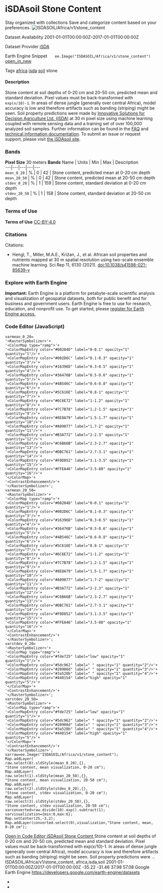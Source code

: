  
#  iSDAsoil Stone Content 
Stay organized with collections  Save and categorize content based on your preferences. 
![ISDASOIL/Africa/v1/stone_content](https://developers.google.com/earth-engine/datasets/images/ISDASOIL/ISDASOIL_Africa_v1_stone_content_sample.png) 

Dataset Availability
    2001-01-01T00:00:00Z–2017-01-01T00:00:00Z 

Dataset Provider
     [ iSDA ](https://isda-africa.com/) 

Earth Engine Snippet
     `    ee.Image("ISDASOIL/Africa/v1/stone_content")   ` [ open_in_new ](https://code.earthengine.google.com/?scriptPath=Examples:Datasets/ISDASOIL/ISDASOIL_Africa_v1_stone_content) 

Tags
     [africa](https://developers.google.com/earth-engine/datasets/tags/africa) [isda](https://developers.google.com/earth-engine/datasets/tags/isda) [soil](https://developers.google.com/earth-engine/datasets/tags/soil)
stone
#### Description
Stone content at soil depths of 0-20 cm and 20-50 cm, predicted mean and standard deviation.
Pixel values must be back-transformed with `exp(x/10)-1`.
In areas of dense jungle (generally over central Africa), model accuracy is low and therefore artifacts such as banding (striping) might be seen.
Soil property predictions were made by [Innovative Solutions for Decision Agriculture Ltd. (iSDA)](https://isda-africa.com/) at 30 m pixel size using machine learning coupled with remote sensing data and a training set of over 100,000 analyzed soil samples.
Further information can be found in the [FAQ](https://www.isda-africa.com/isdasoil/faq/) and [technical information documentation](https://www.isda-africa.com/isdasoil/technical-information/). To submit an issue or request support, please visit [the iSDAsoil site](https://isda-africa.com/isdasoil).
### Bands
**Pixel Size** 30 meters 
**Bands**
Name | Units | Min | Max | Description  
---|---|---|---|---  
`mean_0_20` | % |  0  |  42  | Stone content, predicted mean at 0-20 cm depth  
`mean_20_50` | % |  0  |  42  | Stone content, predicted mean at 20-50 cm depth  
`stdev_0_20` | % |  1  |  159  | Stone content, standard deviation at 0-20 cm depth  
`stdev_20_50` | % |  1  |  158  | Stone content, standard deviation at 20-50 cm depth  
### Terms of Use
**Terms of Use**
[CC-BY-4.0](https://spdx.org/licenses/CC-BY-4.0.html)
### Citations
Citations:
  * Hengl, T., Miller, M.A.E., Križan, J., et al. African soil properties and nutrients mapped at 30 m spatial resolution using two-scale ensemble machine learning. Sci Rep 11, 6130 (2021). [doi:10.1038/s41598-021-85639-y](https://doi.org/10.1038/s41598-021-85639-y)


### Explore with Earth Engine
**Important:** Earth Engine is a platform for petabyte-scale scientific analysis and visualization of geospatial datasets, both for public benefit and for business and government users. Earth Engine is free to use for research, education, and nonprofit use. To get started, please [register for Earth Engine access.](https://console.cloud.google.com/earth-engine)
### Code Editor (JavaScript)
```
varmean_0_20=
'<RasterSymbolizer>'+
'<ColorMap type="ramp">'+
'<ColorMapEntry color="#00204D" label="0-0.1" opacity="1" quantity="1"/>'+
'<ColorMapEntry color="#002D6C" label="0.1-0.3" opacity="1" quantity="3"/>'+
'<ColorMapEntry color="#16396D" label="0.3-0.5" opacity="1" quantity="4"/>'+
'<ColorMapEntry color="#36476B" label="0.5-0.6" opacity="1" quantity="5"/>'+
'<ColorMapEntry color="#4B546C" label="0.6-0.8" opacity="1" quantity="6"/>'+
'<ColorMapEntry color="#5C616E" label="0.8-1" opacity="1" quantity="7"/>'+
'<ColorMapEntry color="#6C6E72" label="1-1.2" opacity="1" quantity="8"/>'+
'<ColorMapEntry color="#7C7B78" label="1.2-1.5" opacity="1" quantity="9"/>'+
'<ColorMapEntry color="#8E8A79" label="1.5-1.7" opacity="1" quantity="10"/>'+
'<ColorMapEntry color="#A09877" label="1.7-2" opacity="1" quantity="11"/>'+
'<ColorMapEntry color="#B3A772" label="2-2.3" opacity="1" quantity="12"/>'+
'<ColorMapEntry color="#C6B66B" label="2.3-2.7" opacity="1" quantity="13"/>'+
'<ColorMapEntry color="#DBC761" label="2.7-3.1" opacity="1" quantity="14"/>'+
'<ColorMapEntry color="#F0D852" label="3.1-3.5" opacity="1" quantity="15"/>'+
'<ColorMapEntry color="#FFEA46" label="3.5-80" opacity="1" quantity="16"/>'+
'</ColorMap>'+
'<ContrastEnhancement/>'+
'</RasterSymbolizer>';
varmean_20_50=
'<RasterSymbolizer>'+
'<ColorMap type="ramp">'+
'<ColorMapEntry color="#00204D" label="0-0.1" opacity="1" quantity="1"/>'+
'<ColorMapEntry color="#002D6C" label="0.1-0.3" opacity="1" quantity="3"/>'+
'<ColorMapEntry color="#16396D" label="0.3-0.5" opacity="1" quantity="4"/>'+
'<ColorMapEntry color="#36476B" label="0.5-0.6" opacity="1" quantity="5"/>'+
'<ColorMapEntry color="#4B546C" label="0.6-0.8" opacity="1" quantity="6"/>'+
'<ColorMapEntry color="#5C616E" label="0.8-1" opacity="1" quantity="7"/>'+
'<ColorMapEntry color="#6C6E72" label="1-1.2" opacity="1" quantity="8"/>'+
'<ColorMapEntry color="#7C7B78" label="1.2-1.5" opacity="1" quantity="9"/>'+
'<ColorMapEntry color="#8E8A79" label="1.5-1.7" opacity="1" quantity="10"/>'+
'<ColorMapEntry color="#A09877" label="1.7-2" opacity="1" quantity="11"/>'+
'<ColorMapEntry color="#B3A772" label="2-2.3" opacity="1" quantity="12"/>'+
'<ColorMapEntry color="#C6B66B" label="2.3-2.7" opacity="1" quantity="13"/>'+
'<ColorMapEntry color="#DBC761" label="2.7-3.1" opacity="1" quantity="14"/>'+
'<ColorMapEntry color="#F0D852" label="3.1-3.5" opacity="1" quantity="15"/>'+
'<ColorMapEntry color="#FFEA46" label="3.5-80" opacity="1" quantity="16"/>'+
'</ColorMap>'+
'<ContrastEnhancement/>'+
'</RasterSymbolizer>';
varstdev_0_20=
'<RasterSymbolizer>'+
'<ColorMap type="ramp">'+
'<ColorMapEntry color="#fde725" label="low" opacity="1" quantity="1"/>'+
'<ColorMapEntry color="#5dc962" label=" " opacity="1" quantity="2"/>'+
'<ColorMapEntry color="#20908d" label=" " opacity="1" quantity="3"/>'+
'<ColorMapEntry color="#3a528b" label=" " opacity="1" quantity="4"/>'+
'<ColorMapEntry color="#440154" label="high" opacity="1" quantity="5"/>'+
'</ColorMap>'+
'<ContrastEnhancement/>'+
'</RasterSymbolizer>';
varstdev_20_50=
'<RasterSymbolizer>'+
'<ColorMap type="ramp">'+
'<ColorMapEntry color="#fde725" label="low" opacity="1" quantity="1"/>'+
'<ColorMapEntry color="#5dc962" label=" " opacity="1" quantity="2"/>'+
'<ColorMapEntry color="#20908d" label=" " opacity="1" quantity="3"/>'+
'<ColorMapEntry color="#3a528b" label=" " opacity="1" quantity="4"/>'+
'<ColorMapEntry color="#440154" label="high" opacity="1" quantity="5"/>'+
'</ColorMap>'+
'<ContrastEnhancement/>'+
'</RasterSymbolizer>';
varraw=ee.Image("ISDASOIL/Africa/v1/stone_content");
Map.addLayer(
raw.select(0).sldStyle(mean_0_20),{},
"Stone content, mean visualization, 0-20 cm");
Map.addLayer(
raw.select(1).sldStyle(mean_20_50),{},
"Stone content, mean visualization, 20-50 cm");
Map.addLayer(
raw.select(2).sldStyle(stdev_0_20),{},
"Stone content, stdev visualization, 0-20 cm");
Map.addLayer(
raw.select(3).sldStyle(stdev_20_50),{},
"Stone content, stdev visualization, 20-50 cm");
varconverted=raw.divide(10).exp().subtract(1);
varvisualization={min:0,max:6};
Map.setCenter(25,-3,2);
Map.addLayer(converted.select(0),visualization,"Stone content, mean, 0-20 cm");
```
[ Open in Code Editor ](https://code.earthengine.google.com/?scriptPath=Examples:Datasets/ISDASOIL/ISDASOIL_Africa_v1_stone_content)
[ iSDAsoil Stone Content ](https://developers.google.com/earth-engine/datasets/catalog/ISDASOIL_Africa_v1_stone_content)
Stone content at soil depths of 0-20 cm and 20-50 cm, predicted mean and standard deviation. Pixel values must be back-transformed with exp(x/10)-1. In areas of dense jungle (generally over central Africa), model accuracy is low and therefore artifacts such as banding (striping) might be seen. Soil property predictions were …
ISDASOIL/Africa/v1/stone_content, africa,isda,soil 
2001-01-01T00:00:00Z/2017-01-01T00:00:00Z
-35.22 -31.46 37.98 57.08 
Google Earth Engine
https://developers.google.com/earth-engine/datasets
  * [ ](https://doi.org/https://isda-africa.com/)
  * [ ](https://doi.org/https://developers.google.com/earth-engine/datasets/catalog/ISDASOIL_Africa_v1_stone_content)


